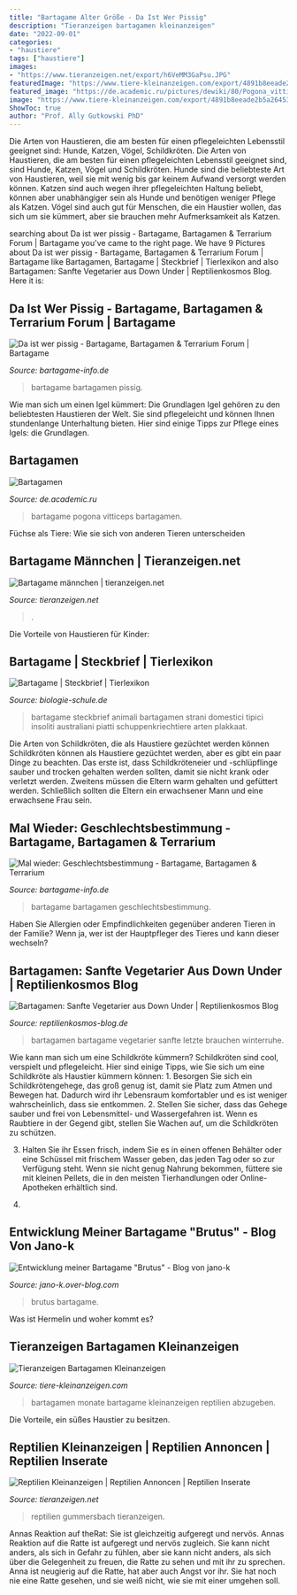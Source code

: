 ```yaml
---
title: "Bartagame Alter Größe - Da Ist Wer Pissig"
description: "Tieranzeigen bartagamen kleinanzeigen"
date: "2022-09-01"
categories:
- "haustiere"
tags: ["haustiere"]
images:
- "https://www.tieranzeigen.net/export/h6VeMM3GaPsu.JPG"
featuredImage: "https://www.tiere-kleinanzeigen.com/export/4891b8eeade2b5a264536f48042bc.jpg"
featured_image: "https://de.academic.ru/pictures/dewiki/80/Pogona_vitticeps_close-up_2009_G1.jpg"
image: "https://www.tiere-kleinanzeigen.com/export/4891b8eeade2b5a264536f48042bc.jpg"
ShowToc: true
author: "Prof. Ally Gutkowski PhD"
---
```



Die Arten von Haustieren, die am besten für einen pflegeleichten Lebensstil geeignet sind: Hunde, Katzen, Vögel, Schildkröten.
Die Arten von Haustieren, die am besten für einen pflegeleichten Lebensstil geeignet sind, sind Hunde, Katzen, Vögel und Schildkröten. Hunde sind die beliebteste Art von Haustieren, weil sie mit wenig bis gar keinem Aufwand versorgt werden können. Katzen sind auch wegen ihrer pflegeleichten Haltung beliebt, können aber unabhängiger sein als Hunde und benötigen weniger Pflege als Katzen. Vögel sind auch gut für Menschen, die ein Haustier wollen, das sich um sie kümmert, aber sie brauchen mehr Aufmerksamkeit als Katzen.

	

		
searching about Da ist wer pissig - Bartagame, Bartagamen &amp; Terrarium Forum | Bartagame you've came to the right page. We have 9 Pictures about Da ist wer pissig - Bartagame, Bartagamen &amp; Terrarium Forum | Bartagame like Bartagamen, Bartagame | Steckbrief | Tierlexikon and also Bartagamen: Sanfte Vegetarier aus Down Under | Reptilienkosmos Blog. Here it is:
		
    
## Da Ist Wer Pissig - Bartagame, Bartagamen &amp; Terrarium Forum | Bartagame

<img loading=lazy src="http://up.picr.de/5454368.jpg" onerror="this.onerror=null;this.src='https://tse1.mm.bing.net/th?id=OIP.3phaMALJ20G4Oy7jhFt_WQHaE8&amp;pid=15.1';" alt="Da ist wer pissig - Bartagame, Bartagamen &amp; Terrarium Forum | Bartagame">

_Source: bartagame-info.de_

>bartagame bartagamen pissig. 

	

Wie man sich um einen Igel kümmert: Die Grundlagen
Igel gehören zu den beliebtesten Haustieren der Welt. Sie sind pflegeleicht und können Ihnen stundenlange Unterhaltung bieten. Hier sind einige Tipps zur Pflege eines Igels: die Grundlagen.

    
## Bartagamen

<img loading=lazy src="https://de.academic.ru/pictures/dewiki/80/Pogona_vitticeps_close-up_2009_G1.jpg" onerror="this.onerror=null;this.src='https://tse2.mm.bing.net/th?id=OIP.5qnSbLnYz37iy4MJgJLzIAHaEK&amp;pid=15.1';" alt="Bartagamen">

_Source: de.academic.ru_

>bartagame pogona vitticeps bartagamen. 

	

Füchse als Tiere: Wie sie sich von anderen Tieren unterscheiden

    
## Bartagame Männchen | Tieranzeigen.net

<img loading=lazy src="https://www.tieranzeigen.net/export/h6VeMM3GaPsu.JPG" onerror="this.onerror=null;this.src='https://tse1.mm.bing.net/th?id=OIP.qDHIx4QdozCq23pisCEKYAHaFj&amp;pid=15.1';" alt="Bartagame männchen | tieranzeigen.net">

_Source: tieranzeigen.net_

>. 

	

Die Vorteile von Haustieren für Kinder:

    
## Bartagame | Steckbrief | Tierlexikon

<img loading=lazy src="http://www.biologie-schule.de/img/bartagame.gif" onerror="this.onerror=null;this.src='https://tse1.mm.bing.net/th?id=OIP.KiJ9xtTSaVwRGzE4SljlNQAAAA&amp;pid=15.1';" alt="Bartagame | Steckbrief | Tierlexikon">

_Source: biologie-schule.de_

>bartagame steckbrief animali bartagamen strani domestici tipici insoliti australiani piatti schuppenkriechtiere arten plakkaat. 

	

Die Arten von Schildkröten, die als Haustiere gezüchtet werden können
Schildkröten können als Haustiere gezüchtet werden, aber es gibt ein paar Dinge zu beachten. Das erste ist, dass Schildkröteneier und -schlüpflinge sauber und trocken gehalten werden sollten, damit sie nicht krank oder verletzt werden. Zweitens müssen die Eltern warm gehalten und gefüttert werden. Schließlich sollten die Eltern ein erwachsener Mann und eine erwachsene Frau sein.

    
## Mal Wieder: Geschlechtsbestimmung - Bartagame, Bartagamen &amp; Terrarium

<img loading=lazy src="http://s1.up.picr.de/5172829.jpg" onerror="this.onerror=null;this.src='https://tse1.mm.bing.net/th?id=OIP.hIvOi6vftus0Z5LX0uOgYAHaE8&amp;pid=15.1';" alt="Mal wieder: Geschlechtsbestimmung - Bartagame, Bartagamen &amp; Terrarium">

_Source: bartagame-info.de_

>bartagame bartagamen geschlechtsbestimmung. 

	

Haben Sie Allergien oder Empfindlichkeiten gegenüber anderen Tieren in der Familie? Wenn ja, wer ist der Hauptpfleger des Tieres und kann dieser wechseln?

    
## Bartagamen: Sanfte Vegetarier Aus Down Under | Reptilienkosmos Blog

<img loading=lazy src="http://reptilienkosmos-blog.de/wp-content/uploads/2012/11/Bartagame_Terrarienhoehle.jpg" onerror="this.onerror=null;this.src='https://tse2.mm.bing.net/th?id=OIP.GMV4KqfVCdT29GfN1u391QHaE8&amp;pid=15.1';" alt="Bartagamen: Sanfte Vegetarier aus Down Under | Reptilienkosmos Blog">

_Source: reptilienkosmos-blog.de_

>bartagamen bartagame vegetarier sanfte letzte brauchen winterruhe. 

	

Wie kann man sich um eine Schildkröte kümmern?
Schildkröten sind cool, verspielt und pflegeleicht. Hier sind einige Tipps, wie Sie sich um eine Schildkröte als Haustier kümmern können: 1. Besorgen Sie sich ein Schildkrötengehege, das groß genug ist, damit sie Platz zum Atmen und Bewegen hat. Dadurch wird ihr Lebensraum komfortabler und es ist weniger wahrscheinlich, dass sie entkommen.
2. Stellen Sie sicher, dass das Gehege sauber und frei von Lebensmittel- und Wassergefahren ist. Wenn es Raubtiere in der Gegend gibt, stellen Sie Wachen auf, um die Schildkröten zu schützen.

3. Halten Sie ihr Essen frisch, indem Sie es in einen offenen Behälter oder eine Schüssel mit frischem Wasser geben, das jeden Tag oder so zur Verfügung steht. Wenn sie nicht genug Nahrung bekommen, füttere sie mit kleinen Pellets, die in den meisten Tierhandlungen oder Online-Apotheken erhältlich sind.

4.

    
## Entwicklung Meiner Bartagame &quot;Brutus&quot; - Blog Von Jano-k

<img loading=lazy src="http://idata.over-blog.com/1/44/64/05/Bartagamen/RIMG0194.JPG" onerror="this.onerror=null;this.src='https://tse3.mm.bing.net/th?id=OIP.yGkv_-UyDpdV47wZVOp0DwHaFj&amp;pid=15.1';" alt="Entwicklung meiner Bartagame &quot;Brutus&quot; - Blog von jano-k">

_Source: jano-k.over-blog.com_

>brutus bartagame. 

	

Was ist Hermelin und woher kommt es?

    
## Tieranzeigen Bartagamen Kleinanzeigen

<img loading=lazy src="https://www.tiere-kleinanzeigen.com/export/4891b8eeade2b5a264536f48042bc.jpg" onerror="this.onerror=null;this.src='https://tse1.mm.bing.net/th?id=OIP.CibQTnXXzwqDW75hURfZdgHaFj&amp;pid=15.1';" alt="Tieranzeigen Bartagamen Kleinanzeigen">

_Source: tiere-kleinanzeigen.com_

>bartagamen monate bartagame kleinanzeigen reptilien abzugeben. 

	

Die Vorteile, ein süßes Haustier zu besitzen.

    
## Reptilien Kleinanzeigen | Reptilien Annoncen | Reptilien Inserate

<img loading=lazy src="http://www.tieranzeigen.net/export/3hwKRhiXXad7.JPG" onerror="this.onerror=null;this.src='https://tse4.mm.bing.net/th?id=OIP.mQbzvFsjpJbHcZN_4GryNgHaFj&amp;pid=15.1';" alt="Reptilien Kleinanzeigen | Reptilien Annoncen | Reptilien Inserate">

_Source: tieranzeigen.net_

>reptilien gummersbach tieranzeigen. 

	

Annas Reaktion auf theRat: Sie ist gleichzeitig aufgeregt und nervös.
Annas Reaktion auf die Ratte ist aufgeregt und nervös zugleich. Sie kann nicht anders, als sich in Gefahr zu fühlen, aber sie kann nicht anders, als sich über die Gelegenheit zu freuen, die Ratte zu sehen und mit ihr zu sprechen. Anna ist neugierig auf die Ratte, hat aber auch Angst vor ihr. Sie hat noch nie eine Ratte gesehen, und sie weiß nicht, wie sie mit einer umgehen soll.

